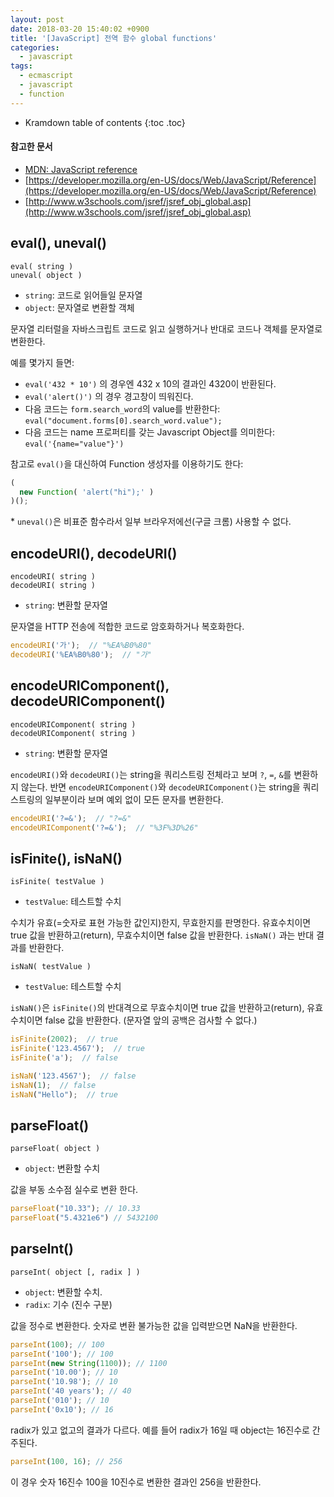 ```yaml
---
layout: post
date: 2018-03-20 15:40:02 +0900
title: '[JavaScript] 전역 함수 global functions'
categories:
  - javascript
tags:
  - ecmascript
  - javascript
  - function
---
```


* Kramdown table of contents
{:toc .toc}

#### 참고한 문서

- [MDN: JavaScript reference](https://developer.mozilla.org/en-US/docs/Web/JavaScript/Reference)
- [https://developer.mozilla.org/en-US/docs/Web/JavaScript/Reference](https://developer.mozilla.org/en-US/docs/Web/JavaScript/Reference)
- [http://www.w3schools.com/jsref/jsref_obj_global.asp](http://www.w3schools.com/jsref/jsref_obj_global.asp)

## eval(), uneval()

```
eval( string )
uneval( object )
```

- `string`: 코드로 읽어들일 문자열
- `object`: 문자열로 변환할 객체

문자열 리터럴을 자바스크립트 코드로 읽고 실행하거나 반대로 코드나 객체를 문자열로 변환한다.

예를 몇가지 들면:

- `eval('432 * 10')` 의 경우엔 432 x 10의 결과인 4320이 반환된다.
- `eval('alert()')` 의 경우 경고창이 띄워진다.
- 다음 코드는 `form.search_word`의 value를 반환한다: `eval("document.forms[0].search_word.value");`
- 다음 코드는 name 프로퍼티를 갖는 Javascript Object를 의미한다: `eval('{name="value"}')`

참고로 `eval()`을 대신하여 Function 생성자를 이용하기도 한다:

```js
(
  new Function( 'alert("hi");' )
)();
```

\* `uneval()`은 비표준 함수라서 일부 브라우저에선(구글 크롬) 사용할 수 없다.

## encodeURI(), decodeURI()

```
encodeURI( string )
decodeURI( string )
```

- `string`: 변환할 문자열

문자열을 HTTP 전송에 적합한 코드로 암호화하거나 복호화한다.

```js
encodeURI('가');  // "%EA%B0%80"
decodeURI('%EA%B0%80');  // "가"
```

## encodeURIComponent(), decodeURIComponent()

```
encodeURIComponent( string )
decodeURIComponent( string )
```

- `string`: 변환할 문자열

`encodeURI()`와 `decodeURI()`는 string을 쿼리스트링 전체라고 보며 `?`, `=`, `&`를 변환하지 않는다.
반면 `encodeURIComponent()`와 `decodeURIComponent()`는 string을 쿼리스트링의 일부분이라 보며 예외 없이 모든 문자를 변환한다.

```js
encodeURI('?=&');  // "?=&"
encodeURIComponent('?=&');  // "%3F%3D%26"
```

## isFinite(), isNaN()

```
isFinite( testValue )
```

- `testValue`: 테스트할 수치

수치가 유효(=숫자로 표현 가능한 값인지)한지, 무효한지를 판명한다. 유효수치이면 true 값을 반환하고(return), 무효수치이면 false 값을 반환한다. `isNaN()` 과는 반대 결과를 반환한다.

```
isNaN( testValue )
```

- `testValue`: 테스트할 수치

`isNaN()`은 `isFinite()`의 반대격으로 무효수치이면 true 값을 반환하고(return), 유효수치이면 false 값을 반환한다. (문자열 앞의 공백은 검사할 수 없다.)

```js
isFinite(2002);  // true
isFinite('123.4567');  // true
isFinite('a');  // false

isNaN('123.4567');  // false
isNaN(1);  // false
isNaN("Hello");  // true
```

## parseFloat()

```
parseFloat( object )
```

- `object`: 변환할 수치

값을 부동 소수점 실수로 변환 한다.

```js
parseFloat("10.33"); // 10.33
parseFloat("5.4321e6") // 5432100
```

## parseInt()

```
parseInt( object [, radix ] )
```

- `object`: 변환할 수치.
- `radix`: 기수 (진수 구분)

값을 정수로 변환한다. 숫자로 변환 불가능한 값을 입력받으면 NaN을 반환한다.

```js
parseInt(100); // 100
parseInt('100'); // 100
parseInt(new String(1100)); // 1100
parseInt('10.00'); // 10
parseInt('10.98'); // 10
parseInt('40 years'); // 40
parseInt('010'); // 10
parseInt('0x10'); // 16
```

radix가 있고 없고의 결과가 다르다. 예를 들어 radix가 16일 때 object는 16진수로 간주된다.

```js
parseInt(100, 16); // 256
```

이 경우 숫자 16진수 100을 10진수로 변환한 결과인 256을 반환한다.
